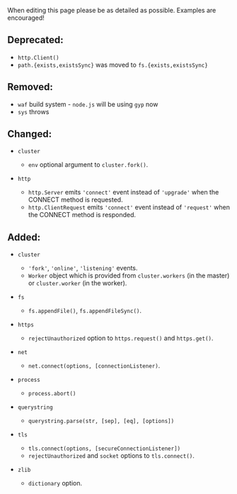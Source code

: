 When editing this page please be as detailed as possible. Examples are encouraged!

## Deprecated:
  * `http.Client()`
  * `path.{exists,existsSync}` was moved to `fs.{exists,existsSync}`

## Removed:
  * `waf` build system - `node.js` will be using `gyp` now
  * `sys` throws

## Changed:

 * `cluster`
   * `env` optional argument to `cluster.fork()`.

 * `http`
   * `http.Server` emits `'connect'` event instead of `'upgrade'` when the CONNECT method is requested.
   * `http.ClientRequest` emits `'connect'` event instead of `'request'` when the CONNECT method is responded.

## Added:

 * `cluster`
   * `'fork'`, `'online'`, `'listening'` events.
   * `Worker` object which is provided from `cluster.workers` (in the master) or `cluster.worker` (in the worker).

 * `fs`
   * `fs.appendFile()`, `fs.appendFileSync()`.

 * `https`
   * `rejectUnauthorized` option to `https.request()` and `https.get()`.

 * `net`
   * `net.connect(options, [connectionListener)`.

 * `process`
   * `process.abort()`

 * `querystring`
   * `querystring.parse(str, [sep], [eq], [options])`

 * `tls`
   * `tls.connect(options, [secureConnectionListener])`
   * `rejectUnauthorized` and `socket` options to `tls.connect()`.

 * `zlib`
   * `dictionary` option.